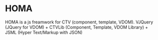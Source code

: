 # HOMA
HOMA is a js freamwork for CTV (component, template, VDOM). VJQuery (JQuery for VDOM) + CTVLib (Component, Template, VDOM Library) + JSML (Hyper Text/Markup with JSON)

